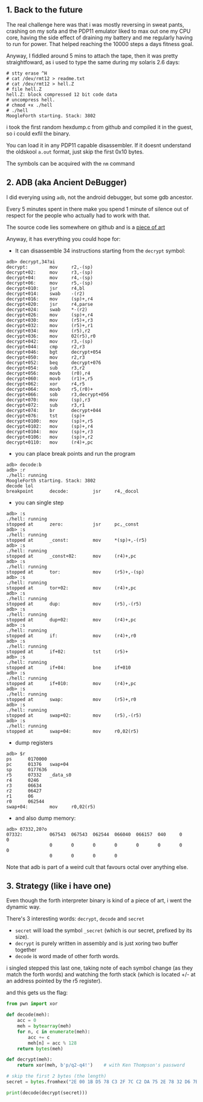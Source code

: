 ## 1. Back to the future

The real challenge here was that i was mostly reversing in sweat pants, crashing on my sofa and the PDP11 emulator liked to max out one my CPU core, having the side effect of draining my battery and me regularly having to run for power. That helped reaching the 10000 steps a days fitness goal.

Anyway, I fiddled around 5 mins to attach the tape, then it was pretty straightfoward, as i used to type the same during my solaris 2.6 days:

```
# stty erase ^H
# cat /dev/rmt12 > readme.txt
# cat /dev/rmt12 > hell.Z
# file hell.Z
hell.Z: block compressed 12 bit code data
# uncompress hell.
# chmod +x ./hell
# ./hell
MoogleForth starting. Stack: 3802
```

i took the first random hexdump.c from github and compiled it in the guest, so i could exfil the binary.

You can load it in any PDP11 capable disassembler. If it doesnt understand the oldskool `a.out` format, just skip the first 0x10 bytes.

The symbols can be acquired with the  `nm` command


## 2. ADB (aka Ancient DeBugger)

I did everying using `adb`, not the android debugger, but some gdb ancestor. 

Every 5 minutes spent in there make you spend 1 minute of silence out of respect for the people who actually had to work with that.

The source code lies somewhere on github and is a [piece of art](https://github.com/RetroBSD/2.11BSD/blob/master/usr/bin/adb/command.c)

Anyway, it has everything you could hope for:

- It can disassemble 34 instructions starting from the `decrypt` symbol:

```
adb> decrypt,34?ai
decrypt:        mov     r2,-(sp)
decrypt+02:     mov     r3,-(sp)
decrypt+04:     mov     r4,-(sp)
decrypt+06:     mov     r5,-(sp)
decrypt+010:    jsr     r4,bl
decrypt+014:    swab    -(r2)
decrypt+016:    mov     (sp)+,r4
decrypt+020:    jsr     r4,parse
decrypt+024:    swab    *-(r2)
decrypt+026:    mov     (sp)+,r4
decrypt+030:    mov     (r5)+,r3
decrypt+032:    mov     (r5)+,r1
decrypt+034:    mov     (r5),r2
decrypt+036:    mov     02(r5),r0
decrypt+042:    mov     r3,-(sp)
decrypt+044:    cmp     r2,r3
decrypt+046:    bgt     decrypt+054
decrypt+050:    mov     r2,r3
decrypt+052:    beq     decrypt+076
decrypt+054:    sub     r3,r2
decrypt+056:    movb    (r0),r4
decrypt+060:    movb    (r1)+,r5
decrypt+062:    xor     r4,r5
decrypt+064:    movb    r5,(r0)+
decrypt+066:    sob     r3,decrypt+056
decrypt+070:    mov     (sp),r3
decrypt+072:    sub     r3,r1
decrypt+074:    br      decrypt+044
decrypt+076:    tst     (sp)+
decrypt+0100:   mov     (sp)+,r5
decrypt+0102:   mov     (sp)+,r4
decrypt+0104:   mov     (sp)+,r3
decrypt+0106:   mov     (sp)+,r2
decrypt+0110:   mov     (r4)+,pc
``` 

- you can place break points and run the program

```
adb> decode:b
adb> :r
./hell: running
MoogleForth starting. Stack: 3802
decode lol
breakpoint      decode:         jsr     r4,_docol
```

- you can single step
```
adb> :s
./hell: running
stopped at      zero:           jsr     pc,_const
adb> :s
./hell: running
stopped at      _const:         mov     *(sp)+,-(r5)
adb> :s
./hell: running
stopped at      _const+02:      mov     (r4)+,pc
adb> :s
./hell: running
stopped at      tor:            mov     (r5)+,-(sp)
adb> :s
./hell: running
stopped at      tor+02:         mov     (r4)+,pc
adb> :s
./hell: running
stopped at      dup:            mov     (r5),-(r5)
adb> :s
./hell: running
stopped at      dup+02:         mov     (r4)+,pc
adb> :s
./hell: running
stopped at      if:             mov     (r4)+,r0
adb> :s
./hell: running
stopped at      if+02:          tst     (r5)+
adb> :s
./hell: running
stopped at      if+04:          bne     if+010
adb> :s
./hell: running
stopped at      if+010:         mov     (r4)+,pc
adb> :s
./hell: running
stopped at      swap:           mov     (r5)+,r0
adb> :s
./hell: running
stopped at      swap+02:        mov     (r5),-(r5)
adb> :s
./hell: running
stopped at      swap+04:        mov     r0,02(r5)
``` 
- dump registers

```
adb> $r
ps      0170000
pc      01376   swap+04
sp      0177636
r5      07332   _data_s0
r4      0246
r3      06634
r2      06427
r1      06
r0      062544
swap+04:        mov     r0,02(r5)
```

- and also dump memory:

```
adb> 07332,20?o
07332:          067543  067543  062544  066040  066157  040     0       0
                0       0       0       0       0       0       0       0
                0       0       0       0
```

Note that adb is part of a weird cult that favours octal over anything else.


## 3. Strategy (like i have one)

Even though the forth interpreter binary is kind of a piece of art, i went the dynamic way.

There's 3 interesting words: `decrypt`, `decode` and `secret`
- `secret` will load the symbol `_secret` (which is our secret, prefixed by its size).
- `decrypt` is purely written in assembly and is just xoring two buffer together
- `decode` is word made of other forth words.

i singled stepped this last one, taking note of each symbol change (as they match the forth words) and watching the forth stack (which is located +/- at an address pointed by the r5 register).

and this gets us the flag:
```python
from pwn import xor

def decode(meh):
    acc = 0
    meh = bytearray(meh)
    for n, c in enumerate(meh):
        acc += c
        meh[n] = acc % 128
    return bytes(meh)

def decrypt(meh):
    return xor(meh, b'p/q2-q4!')    # with Ken Thompson's password

# skip the first 2 bytes (the length)
secret = bytes.fromhex("2E 00 1B D5 78 C3 2F 7C C2 DA 75 2E 78 32 D6 7B D8 23 7D D9 8A 31 3D 86 CC 2C 81 2D 7C C4 D6 74 3F 27 82 F6 57 34 D8 60 C7 E9 32 D0 B1 07 21 8F 5A 0F")[2:]

print(decode(decrypt(secret)))
```

